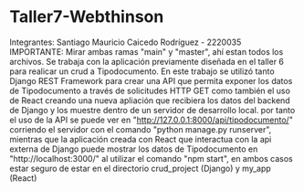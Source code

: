 # Taller7-Webthinson
Integrantes: Santiago Mauricio Caicedo Rodríguez - 2220035
IMPORTANTE: Mirar ambas ramas "main" y "master", ahí estan todos los archivos.
Se trabaja con la aplicación previamente diseñada en el taller 6 para realicar un crud a Tipodocumento. En este trabajo se utilizó tanto Django REST Framework para crear una API que permita exponer los datos de Tipodocumento a través de solicitudes HTTP GET como también el uso de React creando una nueva apliación que recibiera los datos del backend de Django y los muestre dentro de un servidor de desarrollo local. por tanto el uso de la API se puede ver en "http://127.0.0.1:8000/api/tipodocumento/" corriendo el servidor con el comando "python manage.py runserver", mientras que la aplicación creada con React que interactua con la api externa de Django puede mostrar los datos de Tipodocumento en "http://localhost:3000/" al utilizar el comando "npm start", en ambos casos estar seguro de estar en el directorio crud_project (Django) y my_app (React)
